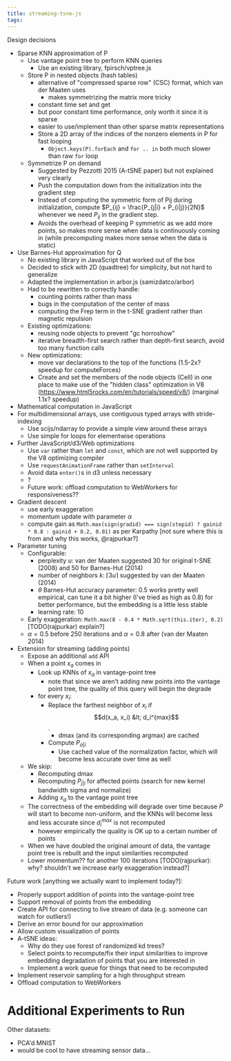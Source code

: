 ```yaml
---
title: streaming-tsne-js
tags:
---
```


Design decisions
- Sparse KNN approximation of P
  - Use vantage point tree to perform KNN queries
    - Use an existing library, fpirsch/vptree.js
  - Store P in nested objects (hash tables)
    - alternative of "compressed sparse row" (CSC) format, which van der Maaten uses
      - makes symmetrizing the matrix more tricky
    - constant time set and get
    - but poor constant time performance, only worth it since it is sparse
    - easier to use/implement than other sparse matrix representations
    - Store a 2D array of the indices of the nonzero elements in P for fast looping
      - `Object.keys(P).forEach` and `for .. in` both much slower than raw `for` loop
  - Symmetrize P on demand
    - Suggested by Pezzotti 2015 (A-tSNE paper) but not explained very clearly
    - Push the computation down from the initialization into the gradient step
    - Instead of computing the symmetric form of Pij during initialization, compute $P_{ij} = \frac{P_{j|i} + P_{i|j}}{2N}$ whenever we need $P_{ij}$ in the gradient step.
    - Avoids the overhead of keeping P symmetric as we add more points, so makes more sense when data is continuously coming in (while precomputing makes more sense when the data is static)
- Use Barnes-Hut approximation for Q
  - No existing library in JavaScript that worked out of the box
  - Decided to stick with 2D (quadtree) for simplicity, but not hard to generalize
  - Adapted the implementation in arbor.js (samizdatco/arbor)
  - Had to be rewritten to correctly handle:
    - counting points rather than mass
    - bugs in the computation of the center of mass
    - computing the Frep term in the t-SNE gradient rather than magnetic repulsion
  - Existing optimizations:
    - reusing node objects to prevent "gc horroshow"
    - iterative breadth-first search rather than depth-first search, avoid too many function calls
  - New optimizations:
    - move var declarations to the top of the functions (1.5-2x? speedup for computeForces)
    - Create and set the members of the node objects (Cell) in one place to make use of the "hidden class" optimization in V8 (https://www.html5rocks.com/en/tutorials/speed/v8/) (marginal 1.1x? speedup)
- Mathematical computation in JavaScript
- For multidimensional arrays, use contiguous typed arrays with stride-indexing
  - Use scijs/ndarray to provide a simple view around these arrays
  - Use simple for loops for elementwise operations
- Further JavaScript/d3/Web optimizations
  - Use `var` rather than `let` and `const`, which are not well supported by the V8 optimizing compiler
  - Use `requestAnimationFrame` rather than `setInterval`
  - Avoid data `enter()`s in d3 unless necessary
  - ?
  - Future work: offload computation to WebWorkers for responsiveness??
- Gradient descent
  - use early exaggeration
  - momentum update with parameter $\alpha$
  - compute gain as `Math.max(sign(gradid) === sign(stepid) ? gainid * 0.8 : gainid + 0.2, 0.01)` as per Karpathy [not sure where this is from and why this works, @rajpurkar?]
- Parameter tuning
  - Configurable:
    - perplexity $u$: van der Maaten suggested 30 for original t-SNE (2008) and 50 for Barnes-Hut (2014)
    - number of neighbors $k$: $\lceil 3u \rceil$ suggested by van der Maaten (2014)
    - $\theta$ Barnes-Hut accuracy parameter: 0.5 works pretty well empirical, can tune it a bit higher (I've tried as high as 0.8) for better performance, but the embedding is a little less stable
    - learning rate: 10
  - Early exaggeration: `Math.max(8 - 0.4 * Math.sqrt(this.iter), 0.2)` [TODO(rajpurkar) explain?]
  - $\alpha = 0.5$ before 250 iterations and $\alpha = 0.8$ after (van der Maaten 2014)
- Extension for streaming (adding points)
  - Expose an additional `add` API
  - When a point $x_a$ comes in
    - Look up KNNs of $x_a$ in vantage-point tree
      - note that since we aren't adding new points into the vantage point tree, the quality of this query will begin the degrade
    - for every $x_i$:
      - Replace the farthest neighbor of $x_i$ if $$d(x_a, x_i) &lt; d_i^{max}$$.
        - dmax (and its corresponding argmax) are cached
      - Compute $P_{a|i}$
        - Use cached value of the normalization factor, which will become less accurate over time as well
  - We skip:
    - Recomputing dmax
    - Recomputing $P_{j|i}$ for affected points (search for new kernel bandwidth sigma and normalize)
    - Adding $x_a$ to the vantage point tree
  - The correctness of the embedding will degrade over time because $P$ will start to become non-uniform, and the KNNs will become less and less accurate since $d_i^{max}$ is not recomputed
    - however empirically the quality is OK up to a certain number of points
  - When we have doubled the original amount of data, the vantage point tree is rebuilt and the input similarities recomputed
  - Lower momentum?? for another 100 iterations [TODO(rajpurkar): why? shouldn't we increase early exaggeration instead?]


Future work [anything we actually want to implement today?]:
- Properly support addition of points into the vantage-point tree
- Support removal of points from the embedding
- Create API for connecting to live stream of data (e.g. someone can watch for outliers!)
- Derive an error bound for our approximation
- Allow custom visualization of points
- A-tSNE ideas:
  - Why do they use forest of randomized kd trees?
  - Select points to recompute/fix their input similarities to improve embedding degradation of points that you are interested in
  - Implement a work queue for things that need to be recomputed
- Implement reservoir sampling for a high throughput stream
- Offload computation to WebWorkers


# Additional Experiments to Run

Other datasets:
- PCA'd MNIST
- would be cool to have streaming sensor data...

